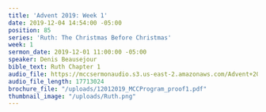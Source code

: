 ```yaml
---
title: 'Advent 2019: Week 1'
date: 2019-12-04 14:54:00 -05:00
position: 85
series: 'Ruth: The Christmas Before Christmas'
week: 1
sermon_date: 2019-12-01 11:00:00 -05:00
speaker: Denis Beausejour
bible_text: Ruth Chapter 1
audio_file: https://mccsermonaudio.s3.us-east-2.amazonaws.com/Advent+2019/Advent+Week+1.lite.mp3
audio_file_length: 17713024
brochure_file: "/uploads/12012019_MCCProgram_proof1.pdf"
thumbnail_image: "/uploads/Ruth.png"
---
```


